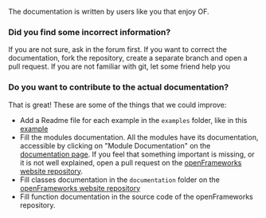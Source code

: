 The documentation is written by users like you that enjoy OF.

### Did you find some incorrect information?

If you are not sure, ask in the forum first. If you want to correct the documentation, fork the repository, create a separate branch and open a pull request. If you are not familiar with git, let some friend help you

### Do you want to contribute to the actual documentation?

That is great!
These are some of the things that we could improve:

* Add a Readme file for each example in the `examples` folder, like in this [example](https://github.com/openframeworks/openFrameworks/tree/master/examples/3d/ofNodeExample)
* Fill the modules documentation. All the modules have its documentation, accessible by clicking on "Module Documentation" on the [documentation page](http://openframeworks.cc/documentation). If you feel that something important is missing, or it is not well explained, open a pull request on the [openFrameworks website repository](https://github.com/openframeworks/ofSite).
* Fill classes documentation in the `documentation` folder on the [openFrameworks website repository](https://github.com/openframeworks/ofSite/tree/master/documentation) 
* Fill function documentation in the source code of the openFrameworks repository.

